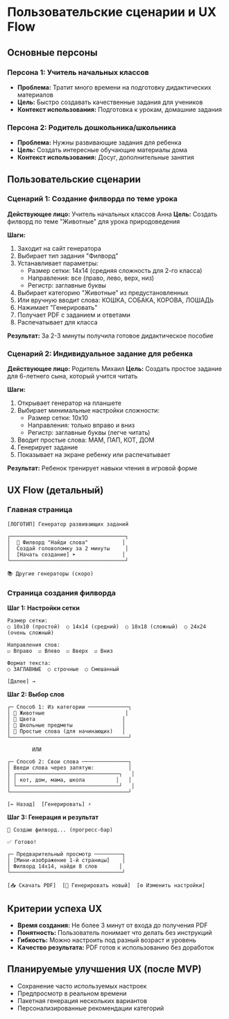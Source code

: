 # Пользовательские сценарии и UX Flow

## Основные персоны

### Персона 1: Учитель начальных классов
- **Проблема:** Тратит много времени на подготовку дидактических материалов
- **Цель:** Быстро создавать качественные задания для учеников
- **Контекст использования:** Подготовка к урокам, домашние задания

### Персона 2: Родитель дошкольника/школьника
- **Проблема:** Нужны развивающие задания для ребенка
- **Цель:** Создать интересные обучающие материалы дома
- **Контекст использования:** Досуг, дополнительные занятия

## Пользовательские сценарии

### Сценарий 1: Создание филворда по теме урока

**Действующее лицо:** Учитель начальных классов Анна
**Цель:** Создать филворд по теме "Животные" для урока природоведения

**Шаги:**
1. Заходит на сайт генератора
2. Выбирает тип задания "Филворд"
3. Устанавливает параметры:
   - Размер сетки: 14x14 (средняя сложность для 2-го класса)
   - Направления: все (право, лево, верх, низ)
   - Регистр: заглавные буквы
4. Выбирает категорию "Животные" из предустановленных
5. Или вручную вводит слова: КОШКА, СОБАКА, КОРОВА, ЛОШАДЬ
6. Нажимает "Генерировать"
7. Получает PDF с заданием и ответами
8. Распечатывает для класса

**Результат:** За 2-3 минуты получила готовое дидактическое пособие

### Сценарий 2: Индивидуальное задание для ребенка

**Действующее лицо:** Родитель Михаил
**Цель:** Создать простое задание для 6-летнего сына, который учится читать

**Шаги:**
1. Открывает генератор на планшете
2. Выбирает минимальные настройки сложности:
   - Размер сетки: 10x10
   - Направления: только вправо и вниз
   - Регистр: заглавные буквы (легче читать)
3. Вводит простые слова: МАМ, ПАП, КОТ, ДОМ
4. Генерирует задание
5. Показывает на экране ребенку или распечатывает

**Результат:** Ребенок тренирует навыки чтения в игровой форме

## UX Flow (детальный)

### Главная страница
```
[ЛОГОТИП] Генератор развивающих заданий

┌─────────────────────────────────────┐
│  🎯 Филворд "Найди слова"           │
│  Создай головоломку за 2 минуты     │
│  [Начать создание] ➤               │
└─────────────────────────────────────┘

📚 Другие генераторы (скоро)
```

### Страница создания филворда

**Шаг 1: Настройки сетки**
```
Размер сетки:
○ 10x10 (простой)  ○ 14x14 (средний)  ○ 18x18 (сложный)  ○ 24x24 (очень сложный)

Направления слов:
☑ Вправо  ☑ Влево  ☑ Вверх  ☑ Вниз

Формат текста:
○ ЗАГЛАВНЫЕ  ○ строчные  ○ Смешанный

[Далее] →
```

**Шаг 2: Выбор слов**
```
┌─ Способ 1: Из категории ─────────────┐
│ 📂 Животные                          │
│ 📂 Цвета                            │
│ 📂 Школьные предметы                │
│ 📂 Простые слова (для начинающих)   │
└──────────────────────────────────────┘

        ИЛИ

┌─ Способ 2: Свои слова ───────────────┐
│ Введи слова через запятую:           │
│ ┌─────────────────────────────────┐   │
│ │ кот, дом, мама, школа          │   │
│ └─────────────────────────────────┘   │
└──────────────────────────────────────┘

[← Назад]  [Генерировать] ⚡
```

**Шаг 3: Генерация и результат**
```
🔄 Создаю филворд... (прогресс-бар)

✅ Готово!

┌─ Предварительный просмотр ─────────┐
│ [Мини-изображение 1-й страницы]    │
│ Филворд 14x14, найди 8 слов       │
└────────────────────────────────────┘

[📥 Скачать PDF]  [🔄 Генерировать новый]  [⚙ Изменить настройки]
```

## Критерии успеха UX

- **Время создания:** Не более 3 минут от входа до получения PDF
- **Понятность:** Пользователь понимает что делать без инструкций
- **Гибкость:** Можно настроить под разный возраст и уровень
- **Качество результата:** PDF готов к использованию без доработок

## Планируемые улучшения UX (после MVP)

- Сохранение часто используемых настроек
- Предпросмотр в реальном времени
- Пакетная генерация нескольких вариантов
- Персонализированные рекомендации категорий
